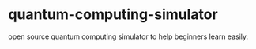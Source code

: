 # quantum-computing-simulator
open source quantum computing simulator to help beginners learn easily.
